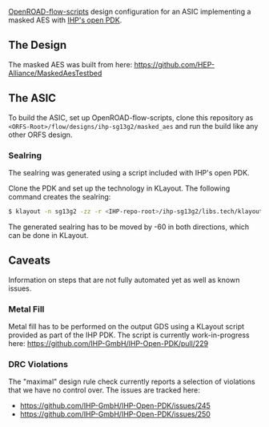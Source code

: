 [OpenROAD-flow-scripts](https://github.com/The-OpenROAD-Project/OpenROAD-flow-scripts) design configuration for an ASIC implementing a masked AES with [IHP's open PDK](https://github.com/IHP-GmbH/IHP-Open-PDK).

## The Design

The masked AES was built from here: https://github.com/HEP-Alliance/MaskedAesTestbed

## The ASIC

To build the ASIC, set up OpenROAD-flow-scripts, clone this repository as `<ORFS-Root>/flow/designs/ihp-sg13g2/masked_aes` and run the build like any other ORFS design.

### Sealring

The sealring was generated using a script included with IHP's open PDK.

Clone the PDK and set up the technology in KLayout. The following command creates the sealring:

```sh
$ klayout -n sg13g2 -zz -r <IHP-repo-root>/ihp-sg13g2/libs.tech/klayout/tech/scripts/sealring.py -rd width=1060.0 -rd height=1060.0 -rd output=sealring.gds
```

The generated sealring has to be moved by -60 in both directions, which can be done in KLayout.

## Caveats

Information on steps that are not fully automated yet as well as known issues.

### Metal Fill

Metal fill has to be performed on the output GDS using a KLayout script provided as part of the IHP PDK. The script is currently work-in-progress here: https://github.com/IHP-GmbH/IHP-Open-PDK/pull/229

### DRC Violations

The "maximal" design rule check currently reports a selection of violations that we have no control over. The issues are tracked here:

- https://github.com/IHP-GmbH/IHP-Open-PDK/issues/245
- https://github.com/IHP-GmbH/IHP-Open-PDK/issues/250
